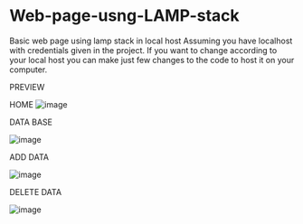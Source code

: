 # Web-page-usng-LAMP-stack
Basic web page using lamp stack in local host
Assuming you have localhost with credentials given in the project. If you want to change according to your local host you can make  just few changes to the code  to host it on your computer.

PREVIEW

HOME
![image](https://user-images.githubusercontent.com/80788075/130891006-a95697f6-de61-404d-bcdc-a737791cafee.png)

DATA BASE

![image](https://user-images.githubusercontent.com/80788075/130891803-cc30d1e5-2502-4cc7-80bc-61234c0a39fa.png)

ADD DATA

![image](https://user-images.githubusercontent.com/80788075/130892046-6d092ad4-49cb-434e-b972-d9aa1505d198.png)

DELETE DATA

![image](https://user-images.githubusercontent.com/80788075/130892573-b3f159dd-57ec-4b56-a53a-20136d61e9b9.png)

